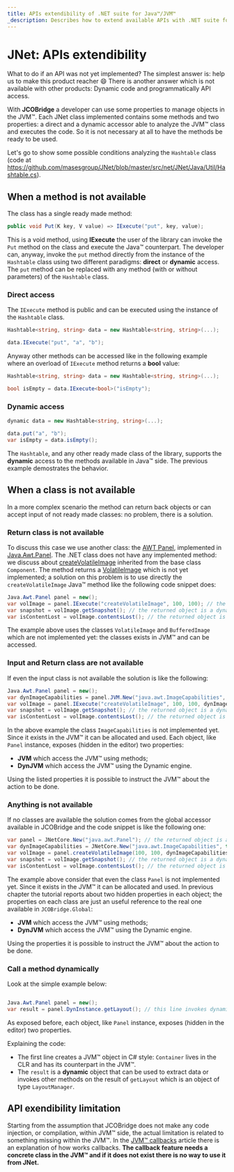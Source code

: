 ```yaml
---
title: APIs extendibility of .NET suite for Java™/JVM™
_description: Describes how to extend available APIs with .NET suite for Java™/JVM™
---
```


# JNet: APIs extendibility

What to do if an API was not yet implemented? The simplest answer is: help us to make this product reacher :smile:
There is another answer which is not available with other products: Dynamic code and programmatically API access.

With **JCOBridge** a developer can use some properties to manage objects in the JVM™. 
Each JNet class implemented contains some methods and two properties: a direct and a dynamic accessor able to analyze the JVM™ class and executes the code.
So it is not necessary at all to have the methods be ready to be used.

Let's go to show some possible conditions analyzing the `Hashtable` class (code at https://github.com/masesgroup/JNet/blob/master/src/net/JNet/Java/Util/Hashtable.cs).

## When a method is not available

The class has a single ready made method:

```C#
public void Put(K key, V value) => IExecute("put", key, value);
```

This is a void method, using **IExecute** the user of the library can invoke the `Put` method on the class and execute the Java™ counterpart. 
The developer can, anyway, invoke the `put` method directly from the instance of the `Hashtable` class using two different paradigms: **direct** or **dynamic** access.
The `put` method can be replaced with any method (with or without parameters) of the `Hashtable` class.

### Direct access

The `IExecute` method is public and can be executed using the instance of the `Hashtable` class.

```C#
Hashtable<string, string> data = new Hashtable<string, string>(...);

data.IExecute("put", "a", "b");
```

Anyway other methods can be accessed like in the following example where an overload of `IExecute` method returns a **bool** value:

```C#
Hashtable<string, string> data = new Hashtable<string, string>(...);

bool isEmpty = data.IExecute<bool>("isEmpty");
```

### Dynamic access

```C#
dynamic data = new Hashtable<string, string>(...);

data.put("a", "b");
var isEmpty = data.isEmpty();
```

The `Hashtable`, and any other ready made class of the library, supports the **dynamic** access to the methods available in Java™ side.
The previous example demostrates the behavior.

## When a class is not available

In a more complex scenario the method can return back objects or can accept input of not ready made classes: no problem, there is a solution.

### Return class is not available

To discuss this case we use another class: the [AWT Panel](https://docs.oracle.com/javase/8/docs/api/java/awt/Panel.html), implemented in [Java.Awt.Panel](https://github.com/masesgroup/JNet/blob/master/src/net/JNet/Java/Awt/Panel.cs).
The .NET class does not have any implemented method: we discuss about [createVolatileImage](https://docs.oracle.com/javase/8/docs/api/java/awt/Component.html#createVolatileImage-int-int-) inherited from the base class `Component`.
The method returns a [VolatileImage](https://docs.oracle.com/javase/8/docs/api/java/awt/image/VolatileImage.html) which is not yet implemented; a solution on this problem is to use directly the `createVolatileImage` Java™ method like the following code snippet does:

```C#
Java.Awt.Panel panel = new();
var volImage = panel.IExecute("createVolatileImage", 100, 100); // the returned object is a dynamic object which reference the VolatileImage object in Java
var snapshot = volImage.getSnapshot(); // the returned object is a dynamic object reference of the BufferedImage object in Java
var isContentLost = volImage.contentsLost(); // the returned object is a bool representing the Java counterpart

```

The example above uses the classes `VolatileImage` and `BufferedImage` which are not implemented yet: the classes exists in JVM™ and can be accessed.

### Input and Return class are not available

If even the input class is not available the solution is like the following:

```C#
Java.Awt.Panel panel = new();
var dynImageCapabilities = panel.JVM.New("java.awt.ImageCapabilities", true); // the returned object is a dynamic object which is a reference of the ImageCapabilities object in Java
var volImage = panel.IExecute("createVolatileImage", 100, 100, dynImageCapabilities); // the returned object is a dynamic object which reference the VolatileImage object in Java
var snapshot = volImage.getSnapshot(); // the returned object is a dynamic object reference of the BufferedImage object in Java
var isContentLost = volImage.contentsLost(); // the returned object is a bool representing the Java counterpart

```

In the above example the class `ImageCapabilities` is not implemented yet. Since it exists in the JVM™ it can be allocated and used.
Each object, like `Panel` instance, exposes (hidden in the editor) two properties:
* **JVM** which access the JVM™ using methods;
* **DynJVM** which access the JVM™ using the Dynamic engine.

Using the listed properties it is possible to instruct the JVM™ about the action to be done.

### Anything is not available

If no classes are available the solution comes from the global accessor available in JCOBridge and the code snippet is like the following one:

```C#
var panel = JNetCore.New("java.awt.Panel"); // the returned object is a dynamic object reference of the Panel object in Java
var dynImageCapabilities = JNetCore.New("java.awt.ImageCapabilities", true); // the returned object is a dynamic object which is a reference of the ImageCapabilities object in Java
var volImage = panel.createVolatileImage(100, 100, dynImageCapabilities); // the returned object is a dynamic object which reference the VolatileImage object in Java
var snapshot = volImage.getSnapshot(); // the returned object is a dynamic object reference of the BufferedImage object in Java
var isContentLost = volImage.contentsLost(); // the returned object is a bool representing the Java counterpart

```

The example above consider that even the class `Panel` is not implemented yet. Since it exists in the JVM™ it can be allocated and used.
In previous chapter the tutorial reports about two hidden properties in each object; the properties on each class are just an useful reference to the real one available in `JCOBridge.Global`:
* **JVM** which access the JVM™ using methods;
* **DynJVM** which access the JVM™ using the Dynamic engine.

Using the properties it is possible to instruct the JVM™ about the action to be done.

### Call a method dynamically

Look at the simple example below:

```C#

Java.Awt.Panel panel = new();
var result = panel.DynInstance.getLayout(); // this line invokes dynamically the getLayout method on the instance of the Panel

```

As exposed before, each object, like `Panel` instance, exposes (hidden in the editor) two properties.

Explaining the code:
* The first line creates a JVM™ object in C# style: `Container` lives in the CLR and has its counterpart in the JVM™.
* The `result` is a **dynamic** object that can be used to extract data or invokes other methods on the result of `getLayout` which is an object of type `LayoutManager`.

## API exendibility limitation

Starting from the assumption that JCOBridge does not make any code injection, or compilation, within JVM™ side, the actual limitation is related to something missing within the JVM™.
In the [JVM™ callbacks](jvm_callbacks.md) article there is an explanation of how works callbacks.
**The callback feature needs a concrete class in the JVM™ and if it does not exist there is no way to use it from JNet.**
